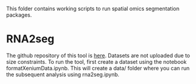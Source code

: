 This folder contains working scripts to run spatial omics segmentation packages.

# RNA2seg
The github repository of this tool is [here](https://github.com/fish-quant/rna2seg). Datasets are not uploaded due to size constraints. To run the tool, first create a dataset using the notebook formatXeniumData.ipynb. This will create a data/ folder where you can run the subsequent analysis using rna2seg.ipynb.
